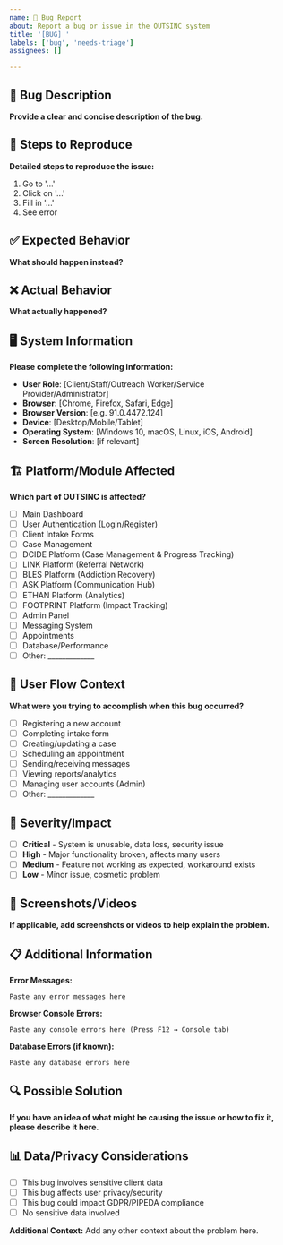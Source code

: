 ```yaml
---
name: 🐛 Bug Report
about: Report a bug or issue in the OUTSINC system
title: '[BUG] '
labels: ['bug', 'needs-triage']
assignees: []

---
```


## 🐛 Bug Description
**Provide a clear and concise description of the bug.**

## 🔄 Steps to Reproduce
**Detailed steps to reproduce the issue:**
1. Go to '...'
2. Click on '...'
3. Fill in '...'
4. See error

## ✅ Expected Behavior
**What should happen instead?**

## ❌ Actual Behavior
**What actually happened?**

## 🖥️ System Information
**Please complete the following information:**
- **User Role**: [Client/Staff/Outreach Worker/Service Provider/Administrator]
- **Browser**: [Chrome, Firefox, Safari, Edge] 
- **Browser Version**: [e.g. 91.0.4472.124]
- **Device**: [Desktop/Mobile/Tablet]
- **Operating System**: [Windows 10, macOS, Linux, iOS, Android]
- **Screen Resolution**: [if relevant]

## 🏗️ Platform/Module Affected
**Which part of OUTSINC is affected?**
- [ ] Main Dashboard
- [ ] User Authentication (Login/Register)
- [ ] Client Intake Forms
- [ ] Case Management
- [ ] DCIDE Platform (Case Management & Progress Tracking)
- [ ] LINK Platform (Referral Network)
- [ ] BLES Platform (Addiction Recovery)
- [ ] ASK Platform (Communication Hub)
- [ ] ETHAN Platform (Analytics)
- [ ] FOOTPRINT Platform (Impact Tracking)
- [ ] Admin Panel
- [ ] Messaging System
- [ ] Appointments
- [ ] Database/Performance
- [ ] Other: _____________

## 📱 User Flow Context
**What were you trying to accomplish when this bug occurred?**
- [ ] Registering a new account
- [ ] Completing intake form
- [ ] Creating/updating a case
- [ ] Scheduling an appointment
- [ ] Sending/receiving messages
- [ ] Viewing reports/analytics
- [ ] Managing user accounts (Admin)
- [ ] Other: _____________

## 🚨 Severity/Impact
- [ ] **Critical** - System is unusable, data loss, security issue
- [ ] **High** - Major functionality broken, affects many users
- [ ] **Medium** - Feature not working as expected, workaround exists
- [ ] **Low** - Minor issue, cosmetic problem

## 📸 Screenshots/Videos
**If applicable, add screenshots or videos to help explain the problem.**

## 📋 Additional Information
**Error Messages:**
```
Paste any error messages here
```

**Browser Console Errors:**
```
Paste any console errors here (Press F12 → Console tab)
```

**Database Errors (if known):**
```
Paste any database errors here
```

## 🔍 Possible Solution
**If you have an idea of what might be causing the issue or how to fix it, please describe it here.**

## 📊 Data/Privacy Considerations
- [ ] This bug involves sensitive client data
- [ ] This bug affects user privacy/security
- [ ] This bug could impact GDPR/PIPEDA compliance
- [ ] No sensitive data involved

**Additional Context:**
Add any other context about the problem here.